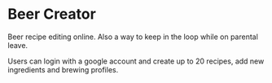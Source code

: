 # Beer Creator
Beer recipe editing online. Also a way to keep in the loop while on parental leave.

Users can login with a google account and create up to 20 recipes, add new ingredients and brewing profiles.